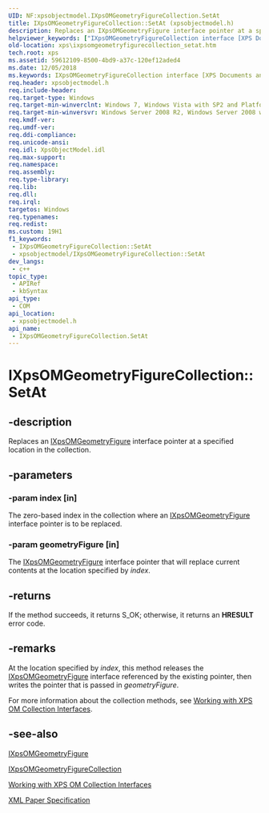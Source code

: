 ```yaml
---
UID: NF:xpsobjectmodel.IXpsOMGeometryFigureCollection.SetAt
title: IXpsOMGeometryFigureCollection::SetAt (xpsobjectmodel.h)
description: Replaces an IXpsOMGeometryFigure interface pointer at a specified location in the collection.
helpviewer_keywords: ["IXpsOMGeometryFigureCollection interface [XPS Documents and Packaging]","SetAt method","IXpsOMGeometryFigureCollection.SetAt","IXpsOMGeometryFigureCollection::SetAt","SetAt","SetAt method [XPS Documents and Packaging]","SetAt method [XPS Documents and Packaging]","IXpsOMGeometryFigureCollection interface","xps.ixpsomgeometryfigurecollection_setat","xpsobjectmodel/IXpsOMGeometryFigureCollection::SetAt"]
old-location: xps\ixpsomgeometryfigurecollection_setat.htm
tech.root: xps
ms.assetid: 59612109-8500-4bd9-a37c-120ef12aded4
ms.date: 12/05/2018
ms.keywords: IXpsOMGeometryFigureCollection interface [XPS Documents and Packaging],SetAt method, IXpsOMGeometryFigureCollection.SetAt, IXpsOMGeometryFigureCollection::SetAt, SetAt, SetAt method [XPS Documents and Packaging], SetAt method [XPS Documents and Packaging],IXpsOMGeometryFigureCollection interface, xps.ixpsomgeometryfigurecollection_setat, xpsobjectmodel/IXpsOMGeometryFigureCollection::SetAt
req.header: xpsobjectmodel.h
req.include-header: 
req.target-type: Windows
req.target-min-winverclnt: Windows 7, Windows Vista with SP2 and Platform Update for Windows Vista [desktop apps \| UWP apps]
req.target-min-winversvr: Windows Server 2008 R2, Windows Server 2008 with SP2 and Platform Update for Windows Server 2008 [desktop apps \| UWP apps]
req.kmdf-ver: 
req.umdf-ver: 
req.ddi-compliance: 
req.unicode-ansi: 
req.idl: XpsObjectModel.idl
req.max-support: 
req.namespace: 
req.assembly: 
req.type-library: 
req.lib: 
req.dll: 
req.irql: 
targetos: Windows
req.typenames: 
req.redist: 
ms.custom: 19H1
f1_keywords:
 - IXpsOMGeometryFigureCollection::SetAt
 - xpsobjectmodel/IXpsOMGeometryFigureCollection::SetAt
dev_langs:
 - c++
topic_type:
 - APIRef
 - kbSyntax
api_type:
 - COM
api_location:
 - xpsobjectmodel.h
api_name:
 - IXpsOMGeometryFigureCollection.SetAt
---
```


# IXpsOMGeometryFigureCollection::SetAt


## -description

Replaces an <a href="/windows/desktop/api/xpsobjectmodel/nn-xpsobjectmodel-ixpsomgeometryfigure">IXpsOMGeometryFigure</a> interface pointer at a specified location in the collection.

## -parameters

### -param index [in]

The zero-based index in the collection where an <a href="/windows/desktop/api/xpsobjectmodel/nn-xpsobjectmodel-ixpsomgeometryfigure">IXpsOMGeometryFigure</a> interface pointer is to be replaced.

### -param geometryFigure [in]

The <a href="/windows/desktop/api/xpsobjectmodel/nn-xpsobjectmodel-ixpsomgeometryfigure">IXpsOMGeometryFigure</a> interface pointer that will replace current contents at the location specified by <i>index</i>.

## -returns

If the method succeeds, it returns S_OK; otherwise, it returns an <b>HRESULT</b> error code.

## -remarks

At the location specified by <i>index</i>, this method releases the <a href="/windows/desktop/api/xpsobjectmodel/nn-xpsobjectmodel-ixpsomgeometryfigure">IXpsOMGeometryFigure</a> interface referenced by the existing pointer, then writes the pointer that is passed in <i>geometryFigure</i>.

For more information about the collection methods, see  <a href="/previous-versions/windows/desktop/dd372931(v=vs.85)">Working with XPS OM Collection Interfaces</a>.

## -see-also

<a href="/windows/desktop/api/xpsobjectmodel/nn-xpsobjectmodel-ixpsomgeometryfigure">IXpsOMGeometryFigure</a>



<a href="/windows/desktop/api/xpsobjectmodel/nn-xpsobjectmodel-ixpsomgeometryfigurecollection">IXpsOMGeometryFigureCollection</a>



<a href="/previous-versions/windows/desktop/dd372931(v=vs.85)">Working with XPS OM Collection Interfaces</a>



<a href="https://en.wikipedia.org/wiki/Open_XML_Paper_Specification">XML Paper Specification</a>